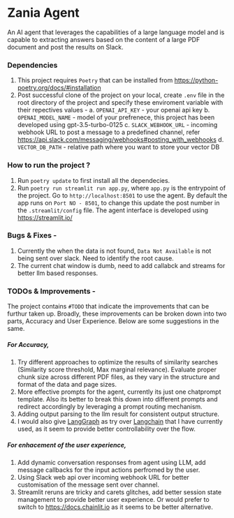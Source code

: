 # Zania Agent

An AI agent that leverages the capabilities of a large language model and is capable to extracting answers based on the content of a large PDF document and post the results on Slack.

### Dependencies
1. This project requires `Poetry` that can be installed from https://python-poetry.org/docs/#installation
2. Post successful clone of the project on your local, create `.env` file in the root directory of the project and specify these enviroment variable with their repectives values -
    a. `OPENAI_API_KEY` - your openai api key
    b. `OPENAI_MODEL_NAME` - model of your prefrenece, this project has been developed using gpt-3.5-turbo-0125
    c. `SLACK_WEBHOOK_URL` - incoming webhook URL to post a message to a predefined channel, refer https://api.slack.com/messaging/webhooks#posting_with_webhooks
    d. `VECTOR_DB_PATH` - relative path where you want to store your vector DB


### How to run the project ?
1. Run `poetry update` to first install all the dependecies.
2. Run `poetry run streamlit run app.py`, where `app.py` is the entrypoint of the project. Go to `http://localhost:8501` to use the agent. By default the app runs on `Port NO - 8501`, to change this update the post number in the `.streamlit/config` file. The agent interface is developed using https://streamlit.io/

### Bugs & Fixes -
1. Currently the when the data is not found, `Data Not Available` is not being sent over slack. Need to identify the root cause.
2. The current chat window is dumb, need to add callabck and streams for better llm based responses.

### TODOs & Improvements - 
The project contains `#TODO` that indicate the improvements that can be furthur taken up. Broadly, these improvements can be broken down into two parts, Accuracy and User Experience. Below are some suggestions in the same.

##### For Accuracy, 
1. Try different approaches to optimize the results of similarity searches (Similarity score threshold, Max marginal relevance). Evaluate proper chunk size across different PDF files, as they vary in the structure and format of the data and page sizes.
2. More effective prompts for the agent, currently its just one chatprompt template. Also its better to break this down into different prompts and redirect accordingly by leveraging a prompt routing mechanism. 
3. Adding output parsing to the llm result for consistent output structure.
4. I would also give [LangGraph](https://langchain-ai.github.io/langgraph/) as try over [Langchain](https://www.langchain.com/) that I have currently used, as it seem to provide better controllability over the flow.

##### For enhacement of the user experience,
1. Add dynamic conversation responses from agent using LLM, add message callbacks for the input actions perfromed by the user. 
2. Using Slack web api over incoming webhook URL for better customisation of the message sent over channel.
3. Streamlit reruns are tricky and carets glitches, add better session state management to provide better user experience. Or would prefer to switch to https://docs.chainlit.io as it seems to be better alternative.